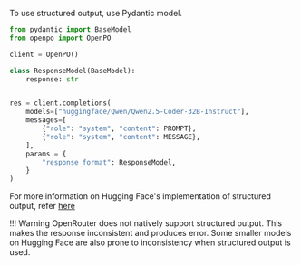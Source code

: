 To use structured output, use Pydantic model.

```python
from pydantic import BaseModel
from openpo import OpenPO

client = OpenPO()

class ResponseModel(BaseModel):
    response: str


res = client.completions(
    models=["huggingface/Qwen/Qwen2.5-Coder-32B-Instruct"],
    messages=[
        {"role": "system", "content": PROMPT},
        {"role": "system", "content": MESSAGE},
    ],
    params = {
        "response_format": ResponseModel,
    }
)
```

For more information on Hugging Face's implementation of structured output, refer [here](https://huggingface.co/docs/text-generation-inference/en/basic_tutorials/using_guidance#constrain-with-pydantic)

!!! Warning
    OpenRouter does not natively support structured output. This makes the response inconsistent and produces error.
    Some smaller models on Hugging Face are also prone to inconsistency when structured output is used.